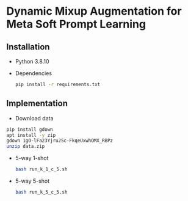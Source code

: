 # Dynamic Mixup Augmentation for Meta Soft Prompt Learning
## Installation
- Python 3.8.10
- Dependencies

    ```sh
    pip install -r requirements.txt
    ```
## Implementation
- Download data
```sh
pip install gdown
apt install -y zip
gdown 1gO-lFa23Yjru2Sc-FkqeUxwhOMX_RBPz
unzip data.zip
```
- 5-way 1-shot
    ```sh
    bash run_k_1_c_5.sh
    ```
- 5-way 5-shot
    ```sh
    bash run_k_5_c_5.sh
    ```
